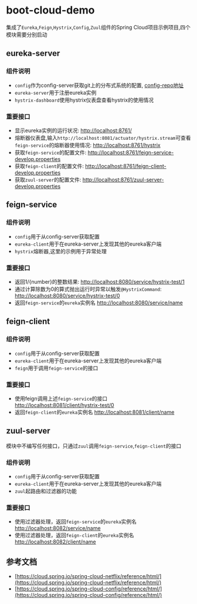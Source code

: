# boot-cloud-demo
集成了`Eureka`,`Feign`,`Hystrix`,`Config`,`Zuul`组件的Spring Cloud项目示例项目,四个模块需要分别启动

## eureka-server
### 组件说明
- `config`作为config-server获取git上的分布式系统的配置,
 [config-repo地址](https://github.com/B3C2BAB2/config-repo)
- `eureka-server`用于注册eureka实例
- `hystrix-dashboard`使用hystrix仪表盘查看hystrix的使用情况

### 重要接口
- 显示eureka实例的运行状况:
[http://localhost:8761/](http://localhost:8761/)
- 熔断器仪表盘,输入`http://localhost:8081/actuator/hystrix.stream`可查看`feign-service`的熔断器使用情况:
[http://localhost:8761/hystrix](http://localhost:8761/hystrix)
- 获取`feign-service`的配置文件:
[http://localhost:8761/feign-service-develop.properties](http://localhost:8761/feign-service-develop.properties)
- 获取`feign-client`的配置文件:
[http://localhost:8761/feign-client-develop.properties](http://localhost:8761/feign-client-develop.properties)
- 获取`zuul-server`的配置文件:
[http://localhost:8761/zuul-server-develop.properties](http://localhost:8761/zuul-server-develop.properties)

## feign-service
### 组件说明
- `config`用于从config-server获取配置
- `eureka-client`用于在eureka-server上发现其他的eureka客户端
- `hystrix`熔断器,这里的示例用于异常处理

### 重要接口
- 返回1/{number}的整数结果:
[http://localhost:8080/service/hystrix-test/1](http://localhost:8080/service/hystrix-test/1)
- 通过计算除数为0的算式抛出运行时异常以触发`@HystrixCommand`:
[http://localhost:8080/service/hystrix-test/0](http://localhost:8080/service/hystrix-test/0)
- 返回`feign-service`的`eureka`实例名
[http://localhost:8080/service/name](http://localhost:8080/service/name)

## feign-client
### 组件说明
- `config`用于从config-server获取配置
- `eureka-client`用于在eureka-server上发现其他的eureka客户端
- `feign`用于调用`feign-service`的接口

### 重要接口
- 使用feign调用上述`feign-service`的接口
[http://localhost:8081/client/hystrix-test/0](http://localhost:8081/client/hystrix-test/0)
- 返回`feign-client`的`eureka`实例名
[http://localhost:8081/client/name](http://localhost:8081/client/name)

## zuul-server
模块中不编写任何接口，只通过`zuul`调用`feign-service`,`feign-client`的接口
### 组件说明
- `config`用于从config-server获取配置
- `eureka-client`用于在eureka-server上发现其他的eureka客户端
- `zuul`起路由和过滤器的功能

### 重要接口
- 使用过滤器处理，返回`feign-service`的`eureka`实例名
[http://localhost:8082/service/name](http://localhost:8082/service/name)
- 使用过滤器处理，返回`feign-client`的`eureka`实例名
[http://localhost:8082/client/name](http://localhost:8082/client/name)

## 参考文档
* [https://cloud.spring.io/spring-cloud-netflix/reference/html/](https://cloud.spring.io/spring-cloud-netflix/reference/html/)
* [https://cloud.spring.io/spring-cloud-config/reference/html/](https://cloud.spring.io/spring-cloud-config/reference/html/)